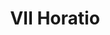 ---
title: VII Horatio

mediaPath: /videos/O_04_PPM-0131-1080p.mp4
mediaPosition:  []
mediaRotation:  []
mediaScale: 1
cameraFOV: 60

cameraPosition:  []
cameraTarget:  []

animationEntry: 2000
---